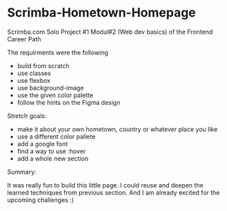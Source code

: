 # Scrimba-Hometown-Homepage
Scrimba.com Solo Project #1 Modul#2 (Web dev basics) of the Frontend Career Path

The requirments were the following

- build from scratch
- use classes
- use flexbox
- use background-image
- use the given color palette
- follow the hints on the Figma design
  
Stretch goals:

- make it about your own hometown, country or whatever place you like
- use a different color pallete
- add a google font
- find a way to use :hover
- add a whole new section



Summary:

It was really fun to build this little page. I could reuse and deepen the learned techniques from previous section. And I am already excited for the upcoming challenges :)
